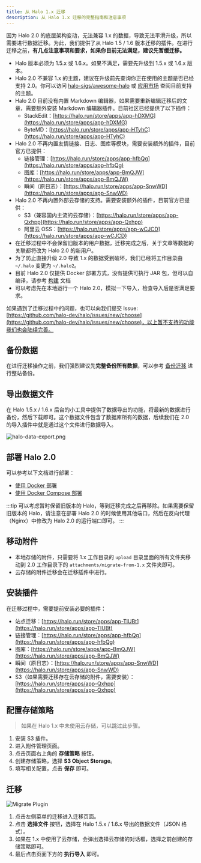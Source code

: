 ```yaml
---
title: 从 Halo 1.x 迁移
description: 从 Halo 1.x 迁移的完整指南和注意事项
---
```


因为 Halo 2.0 的底层架构变动，无法兼容 1.x 的数据，导致无法平滑升级，所以需要进行数据迁移。为此，我们提供了从 Halo 1.5 / 1.6 版本迁移的插件。在进行迁移之前，**有几点注意事项和要求，如果你目前无法满足，建议先暂缓迁移。**

- Halo 版本必须为 1.5.x 或 1.6.x。如果不满足，需要先升级到 1.5.x 或 1.6.x 版本。
- Halo 2.0 不兼容 1.x 的主题，建议在升级前先查询你正在使用的主题是否已经支持 2.0。你可以访问 [halo-sigs/awesome-halo](https://github.com/halo-sigs/awesome-halo) 或 [应用市场](https://halo.run/store/apps?type=THEME) 查阅目前支持的主题。
- Halo 2.0 目前没有内置 Markdown 编辑器，如果需要重新编辑迁移后的文章，需要额外安装 Markdown 编辑器插件。目前社区已经提供了以下插件：
  - StackEdit：[https://halo.run/store/apps/app-hDXMG](https://halo.run/store/apps/app-hDXMG)
  - ByteMD：[https://halo.run/store/apps/app-HTyhC](https://halo.run/store/apps/app-HTyhC)
- Halo 2.0 不再内置友情链接、日志、图库等模块，需要安装额外的插件，目前官方已提供：
  - 链接管理：[https://halo.run/store/apps/app-hfbQg](https://halo.run/store/apps/app-hfbQg)
  - 图库：[https://halo.run/store/apps/app-BmQJW](https://halo.run/store/apps/app-BmQJW)
  - 瞬间（原日志）：[https://halo.run/store/apps/app-SnwWD](https://halo.run/store/apps/app-SnwWD)
- Halo 2.0 不再内置外部云存储的支持。需要安装额外的插件，目前官方已提供：
  - S3（兼容国内主流的云存储）：[https://halo.run/store/apps/app-Qxhpp](https://halo.run/store/apps/app-Qxhpp)
  - 阿里云 OSS：[https://halo.run/store/apps/app-wCJCD](https://halo.run/store/apps/app-wCJCD)
- 在迁移过程中不会保留旧版本的用户数据，迁移完成之后，关于文章等数据的关联都将改为 Halo 2.0 的新用户。
- 为了防止直接升级 2.0 导致 1.x 的数据受到破坏，我们已经将工作目录由 `~/.halo` 变更为 `~/.halo2`。
- 目前 Halo 2.0 仅提供 Docker 部署方式，没有提供可执行 JAR 包，但可以自编译，请参考 [构建](../developer-guide/core/build.md) 文档
- 可以考虑先在本地运行一个 Halo 2.0，模拟一下导入，检查导入后是否满足要求。

如果遇到了迁移过程中的问题，也可以向我们提交 Issue: [https://github.com/halo-dev/halo/issues/new/choose](https://github.com/halo-dev/halo/issues/new/choose)，以上暂不支持的功能我们也会陆续完善。

## 备份数据

在进行迁移操作之前，我们强烈建议先**完整备份所有数据**，可以参考 [备份迁移](https://v1.legacy-docs.halo.run/user-guide/backup-migration) 进行整站备份。

## 导出数据文件

在 Halo 1.5.x / 1.6.x 后台的小工具中提供了数据导出的功能，将最新的数据进行备份，然后下载即可。这个数据文件包含了数据库所有的数据，后续我们在 2.0 的导入插件中就是通过这个文件进行数据导入。

![halo-data-export.png](/img/halo-data-export.png)

## 部署 Halo 2.0

可以参考以下文档进行部署：

- [使用 Docker 部署](./install/docker.md)
- [使用 Docker Compose 部署](./install/docker-compose.md)

:::tip
可以考虑暂时保留旧版本的 Halo，等到迁移完成之后再移除。如果需要保留旧版本的 Halo，请注意在部署 Halo 2.0 的时候使用其他端口，然后在反向代理（Nginx）中修改为 Halo 2.0 的运行端口即可。
:::

## 移动附件

- 本地存储的附件，只需要将 1.x 工作目录的 `upload` 目录里面的所有文件夹移动到 2.0 工作目录下的 `attachments/migrate-from-1.x` 文件夹即可。
- 云存储的附件迁移会在迁移插件中进行。

## 安装插件

在迁移过程中，需要提前安装必要的插件：

- 站点迁移：[https://halo.run/store/apps/app-TlUBt](https://halo.run/store/apps/app-TlUBt)
- 链接管理：[https://halo.run/store/apps/app-hfbQg](https://halo.run/store/apps/app-hfbQg)
- 图库：[https://halo.run/store/apps/app-BmQJW](https://halo.run/store/apps/app-BmQJW)
- 瞬间（原日志）：[https://halo.run/store/apps/app-SnwWD](https://halo.run/store/apps/app-SnwWD)
- S3（如果需要迁移存在云存储的附件，需要安装）：[https://halo.run/store/apps/app-Qxhpp](https://halo.run/store/apps/app-Qxhpp)

## 配置存储策略

> 如果在 Halo 1.x 中未使用云存储，可以跳过此步骤。

1. 安装 S3 插件。
2. 进入附件管理页面。
3. 点击页面右上角的 **存储策略** 按钮。
4. 创建存储策略，选择 **S3 Object Storage**。
5. 填写相关配置，点击 **保存** 即可。

## 迁移

![Migrate Plugin](/img/migrate/halo2.0-migrate-plugin.png)

1. 点击左侧菜单的迁移进入迁移页面。
2. 点击 **选择文件** 按钮，选择在 Halo 1.5.x / 1.6.x 导出的数据文件（JSON 格式）。
3. 如果在 1.x 中使用了云存储，会弹出选择云存储的对话框，选择之前创建的存储策略即可。
4. 最后点击页面下方的 **执行导入** 即可。
